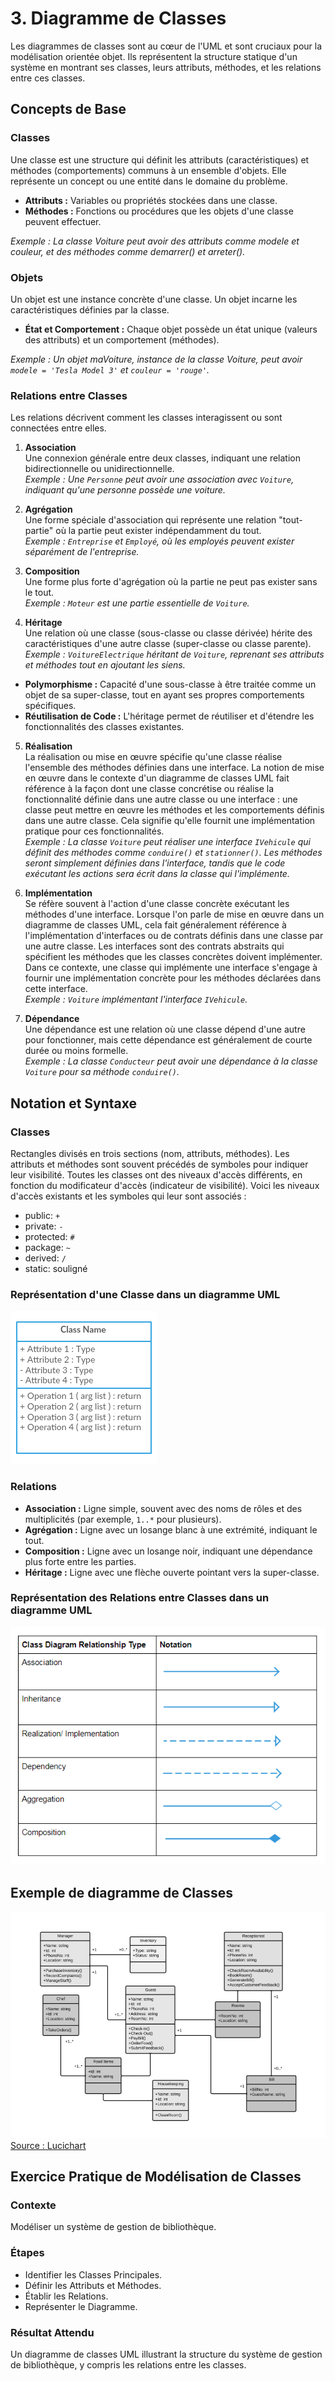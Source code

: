 # 3. Diagramme de Classes
Les diagrammes de classes sont au cœur de l'UML et sont cruciaux pour la modélisation orientée objet. Ils représentent la structure statique d'un système en montrant ses classes, leurs attributs, méthodes, et les relations entre ces classes.

## Concepts de Base

### Classes
Une classe est une structure qui définit les attributs (caractéristiques) et méthodes (comportements) communs à un ensemble d'objets. Elle représente un concept ou une entité dans le domaine du problème.
- **Attributs :** Variables ou propriétés stockées dans une classe.
- **Méthodes :** Fonctions ou procédures que les objets d'une classe peuvent effectuer.

*Exemple : La classe Voiture peut avoir des attributs comme modele et couleur, et des méthodes comme demarrer() et arreter().*

### Objets
Un objet est une instance concrète d'une classe. Un objet incarne les caractéristiques définies par la classe.
- **État et Comportement :** Chaque objet possède un état unique (valeurs des attributs) et un comportement (méthodes).

*Exemple : Un objet maVoiture, instance de la classe Voiture, peut avoir `modele = 'Tesla Model 3'` et `couleur = 'rouge'`.*

### Relations entre Classes
Les relations décrivent comment les classes interagissent ou sont connectées entre elles.

1. **Association**  
Une connexion générale entre deux classes, indiquant une relation bidirectionnelle ou unidirectionnelle.  
*Exemple : Une `Personne` peut avoir une association avec `Voiture`, indiquant qu'une personne possède une voiture.*

2. **Agrégation**  
Une forme spéciale d'association qui représente une relation "tout-partie" où la partie peut exister indépendamment du tout.  
*Exemple : `Entreprise` et `Employé`, où les employés peuvent exister séparément de l'entreprise.*

3. **Composition**  
Une forme plus forte d'agrégation où la partie ne peut pas exister sans le tout.  
*Exemple : `Moteur` est une partie essentielle de `Voiture`.*

4. **Héritage**  
Une relation où une classe (sous-classe ou classe dérivée) hérite des caractéristiques d'une autre classe (super-classe ou classe parente).  
*Exemple : `VoitureElectrique` héritant de `Voiture`, reprenant ses attributs et méthodes tout en ajoutant les siens.*
  - **Polymorphisme :** Capacité d'une sous-classe à être traitée comme un objet de sa super-classe, tout en ayant ses propres comportements spécifiques.
  - **Réutilisation de Code :** L'héritage permet de réutiliser et d'étendre les fonctionnalités des classes existantes.

5. **Réalisation**  
La réalisation ou mise en œuvre spécifie qu'une classe réalise l'ensemble des méthodes définies dans une interface. La notion de mise en œuvre dans le contexte d'un diagramme de classes UML fait référence à la façon dont une classe concrétise ou réalise la fonctionnalité définie dans une autre classe ou une interface : une classe peut mettre en œuvre les méthodes et les comportements définis dans une autre classe. Cela signifie qu'elle fournit une implémentation pratique pour ces fonctionnalités.  
*Exemple : La classe `Voiture` peut réaliser une interface `IVehicule` qui définit des méthodes comme `conduire()` et `stationner()`. Les méthodes seront simplement définies dans l'interface, tandis que le code exécutant les actions sera écrit dans la classe qui l'implémente.*

6. **Implémentation**  
Se réfère souvent à l'action d'une classe concrète exécutant les méthodes d'une interface. Lorsque l'on parle de mise en œuvre dans un diagramme de classes UML, cela fait généralement référence à l'implémentation d'interfaces ou de contrats définis dans une classe par une autre classe. Les interfaces sont des contrats abstraits qui spécifient les méthodes que les classes concrètes doivent implémenter. Dans ce contexte, une classe qui implémente une interface s'engage à fournir une implémentation concrète pour les méthodes déclarées dans cette interface.  
*Exemple : `Voiture` implémentant l'interface `IVehicule`.*

7. **Dépendance**  
Une dépendance est une relation où une classe dépend d'une autre pour fonctionner, mais cette dépendance est généralement de courte durée ou moins formelle.  
*Exemple : La classe `Conducteur` peut avoir une dépendance à la classe `Voiture` pour sa méthode `conduire()`.*

## Notation et Syntaxe
### Classes
Rectangles divisés en trois sections (nom, attributs, méthodes). Les attributs et méthodes sont souvent précédés de symboles pour indiquer leur visibilité. Toutes les classes ont des niveaux d'accès différents, en fonction du modificateur d'accès (indicateur de visibilité). Voici les niveaux d'accès existants et les symboles qui leur sont associés :
- public: `+`
- private: `-`
- protected: `#`
- package: `~`
- derived: `/`
- static: souligné

### Représentation d'une Classe dans un diagramme UML
![Représentation d'une Classe](/img/03a_classe.png)

### Relations
- **Association :** Ligne simple, souvent avec des noms de rôles et des multiplicités (par exemple, `1..*` pour plusieurs).
- **Agrégation :** Ligne avec un losange blanc à une extrémité, indiquant le tout.
- **Composition :** Ligne avec un losange noir, indiquant une dépendance plus forte entre les parties.
- **Héritage :** Ligne avec une flèche ouverte pointant vers la super-classe.

### Représentation des Relations entre Classes dans un diagramme UML
![Représentation des Relations](/img/03b_relations.png)

## Exemple de diagramme de Classes
![Exemple de diagramme de Classes](img/03c_exemple.png)  
[Source : Lucichart](https://www.lucidchart.com/pages/fr/diagramme-de-classes-uml)

## Exercice Pratique de Modélisation de Classes

### Contexte
Modéliser un système de gestion de bibliothèque.

### Étapes
- Identifier les Classes Principales.
- Définir les Attributs et Méthodes.
- Établir les Relations.
- Représenter le Diagramme.

### Résultat Attendu
Un diagramme de classes UML illustrant la structure du système de gestion de bibliothèque, y compris les relations entre les classes.